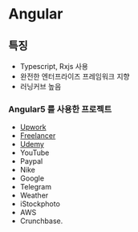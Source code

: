 # Angular

## 특징

* Typescript, Rxjs 사용
* 완전한 엔터프라이즈 프레임워크 지향
* 러닝커브 높음

### Angular5 를 사용한 프로젝트

* [Upwork](https://www.upwork.com/)
* [Freelancer](https://www.freelancer.com/)
* [Udemy](https://www.udemy.com/)
* YouTube
* Paypal
* Nike
* Google
* Telegram
* Weather
* iStockphoto
* AWS
* Crunchbase.


